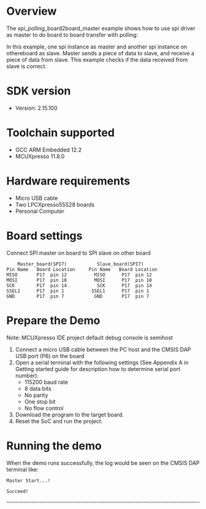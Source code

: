 Overview
========
The spi_polling_board2board_master example shows how to use spi driver as master to do board to board transfer with 
polling:

In this example, one spi instance as master and another spi instance on othereboard as slave. Master sends a piece of
data to slave, and receive a piece of data from slave. This example checks if the data received from slave is correct.

SDK version
===========
- Version: 2.15.100

Toolchain supported
===================
- GCC ARM Embedded  12.2
- MCUXpresso  11.8.0

Hardware requirements
=====================
- Micro USB cable
- Two LPCXpresso55S28 boards
- Personal Computer

Board settings
==============
Connect SPI master on board to SPI slave on other board
~~~~~~~~~~~~~~~~~~~~~~~~~~~~~~~~~~~~~~~~~~~~~~~~~~~~~~
    Master_board(SPI7)           Slave_board(SPI7)                          
Pin Name   Board Location     Pin Name   Board Location                     
MISO       P17  pin 12          MISO      P17  pin 12
MOSI       P17  pin 10          MOSI      P17  pin 10
SCK        P17  pin 14           SCK      P17  pin 14
SSEL1      P17  pin 1          SSEL1      P17  pin 1
GND        P17  pin 7           GND       P17  pin 7
~~~~~~~~~~~~~~~~~~~~~~~~~~~~~~~~~~~~~~~~~~~~~~~~~~~~~~

Prepare the Demo
================
Note: MCUXpresso IDE project default debug console is semihost
1.  Connect a micro USB cable between the PC host and the CMSIS DAP USB port (P6) on the board
2.  Open a serial terminal with the following settings (See Appendix A in Getting started guide for description how to determine serial port number):
    - 115200 baud rate
    - 8 data bits
    - No parity
    - One stop bit
    - No flow control
3.  Download the program to the target board.
4.  Reset the SoC and run the project.

Running the demo
================
When the demo runs successfully, the log would be seen on the CMSIS DAP terminal like:

~~~~~~~~~~~~~~~~~~~~~~~~~~~~~~~~~~~~~~~~~~~~~~~~~~~~~~~~~~~~~~~~~~~~~~~~~~~~~~~~~~~
Master Start...!

Succeed!
​~~~~~~~~~~~~~~~~~~~~~~~~~~~~~~~~~~~~~~~~~~~~~~~~~~~~~~~~~~~~~~~~~~~~~~~~~~~~~~~~~~~~~

~~~~~~~~~~~~~~~~~~~~~~~~~~~~~~~~~~~~~~~~~~~~~~~~~~~~~~~~~~~~~~~~~~~~~~~~~~~~~~~~~~~
